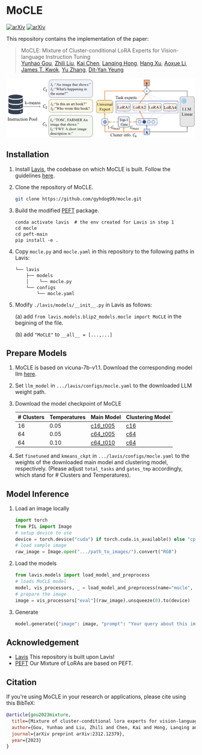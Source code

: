 # MoCLE
[![arXiv](https://img.shields.io/badge/arXiv-2312.12379-b31b1b.svg?style=plastic)](https://arxiv.org/abs/2312.12379) [![arXiv](https://img.shields.io/badge/Web-MoCLE-blue.svg?style=plastic)](https://kaichen1998.github.io/projects/mocle/)

This repository contains the implementation of the paper:

> MoCLE: Mixture of Cluster-conditional LoRA Experts for Vision-language Instruction Tuning <br>
> [Yunhao Gou](https://gyhdog.github.io/), [Zhili Liu](https://scholar.google.com/citations?user=FdR09jsAAAAJ&hl=zh-CN), [Kai Chen](https://kaichen1998.github.io/), [Lanqing Hong](https://scholar.google.com/citations?hl=zh-CN&user=2p7x6OUAAAAJ&view_op=list_works&sortby=pubdate), [Hang Xu](https://xuhangcn.github.io/), [Aoxue Li](https://dblp.org/pid/152/6095.html), [James T. Kwok](https://www.cse.ust.hk/~jamesk/), [Yu Zhang](https://yuzhanghk.github.io/), [Dit-Yan Yeung](https://sites.google.com/view/dyyeung/home) <br>

<!-- ![img](./images/overview.png) -->
<img src="./images/overview.png" alt="drawing" width="800"/>

## Installation


1. Install [Lavis](https://github.com/salesforce/LAVIS), the codebase on which MoCLE is built. Follow the guidelines [here](https://github.com/salesforce/LAVIS?tab=readme-ov-file#installation).

2. Clone the repository of MoCLE.

   ```bash
   git clone https://github.com/gyhdog99/mocle.git
   ```

3. Build the modified [PEFT](https://github.com/huggingface/peft) package.
    ```Shell
    conda activate lavis  # the env created for Lavis in step 1
    cd mocle
    cd peft-main
    pip install -e .
    ```

4. Copy ```mocle.py``` and ```mocle.yaml``` in this repository to the following paths in Lavis:

    ```
    └── lavis
        ├── models
        │    └── mocle.py
        └── configs   
            └── mocle.yaml
    ```

5. Modify ```./lavis/models/__init__.py``` in Lavis as follows:


    (a) add  ```from lavis.models.blip2_models.mocle import MoCLE``` in the begining of the file.
    
    (b) add ```"MoCLE"``` to ```__all__ = [...,...]```

## Prepare Models
1. MoCLE is based on vicuna-7b-v1.1. Download the corresponding model llm [here](https://huggingface.co/lmsys/vicuna-7b-v1.1).
2. Set ```llm_model``` in ```.../lavis/configs/mocle.yaml``` to the downloaded LLM weight path.
3. Download the model checkpoint of MoCLE

    | # Clusters | Temperatures | Main Model | Clustering Model |
    |--|----|-----|-----|
    | 16 | 0.05 | [c16_t005]() | [c16]() |
    | 64 | 0.05 | [c64_t005]() | [c64]() |
    | 64 | 0.10 | [c64_t010]() | [c64]() |
4. Set ```finetuned``` and ```kmeans_ckpt``` in ```.../lavis/configs/mocle.yaml``` to the weights of the downloaded main model and clustering model, respectively. 
(Please adjust ```total_tasks``` and ```gates_tmp``` accordingly, which stand for # Clusters and Temperatures). 

## Model Inference 

1. Load an image locally

    ```python
    import torch
    from PIL import Image
    # setup device to use
    device = torch.device("cuda") if torch.cuda.is_available() else "cpu"
    # load sample image
    raw_image = Image.open(".../path_to_images/").convert("RGB")
    ```

2. Load the models 

    ```python
    from lavis.models import load_model_and_preprocess
    # loads MoCLE model
    model, vis_processors, _ = load_model_and_preprocess(name="mocle", model_type="mocle", is_eval=True, device=device)
    # prepare the image
    image = vis_processors["eval"](raw_image).unsqueeze(0).to(device)
    ```

3. Generate

    ```python
    model.generate({"image": image, "prompt": "Your query about this image"})
    ```

## Acknowledgement
+ [Lavis](https://github.com/salesforce/LAVIS) This repository is built upon Lavis!
+ [PEFT](https://github.com/huggingface/peft) Our Mixture of LoRAs are based on PEFT.

## Citation

If you're using MoCLE in your research or applications, please cite using this BibTeX:

```bibtex
@article{gou2023mixture,
  title={Mixture of cluster-conditional lora experts for vision-language instruction tuning},
  author={Gou, Yunhao and Liu, Zhili and Chen, Kai and Hong, Lanqing and Xu, Hang and Li, Aoxue and Yeung, Dit-Yan and Kwok, James T and Zhang, Yu},
  journal={arXiv preprint arXiv:2312.12379},
  year={2023}
}
```